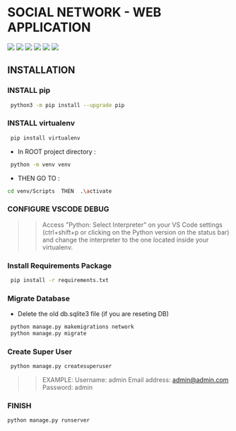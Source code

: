 # SOCIAL NETWORK - WEB APPLICATION

![](https://img.shields.io/badge/Python-14354C?style=flat&logo=python&logoColor=white)
![](https://img.shields.io/badge/Django-092E20?style=flat&logo=django&logoColor=white)
![](https://img.shields.io/badge/JavaScript-323330?style=flat&logo=javascript&logoColor=F7DF1E)
![](https://img.shields.io/badge/CSS3-1572B6?style=flat&logo=css3&logoColor=white)
![](https://img.shields.io/badge/HTML5-E34F26?style=flat&logo=html5&logoColor=white)
![](https://img.shields.io/badge/SQLite-003B57?style=flat&logo=sqlite&logoColor=white)

## INSTALLATION

### INSTALL pip
```sh
 python3 -m pip install --upgrade pip
```

### INSTALL virtualenv
```sh
 pip install virtualenv
```

 - In ROOT project directory : 
```sh
 python -m venv venv 
```
  - THEN GO TO : 
```sh
cd venv/Scripts  THEN  .\activate
```

### CONFIGURE VSCODE DEBUG
>> Access "Python: Select Interpreter" on your VS Code settings
(ctrl+shift+p or clicking on the Python version on the status bar) and change the interpreter to the one located inside your virtualenv.

### Install Requirements Package
```sh
 pip install -r requirements.txt
```

### Migrate Database
- Delete the old  db.sqlite3 file (if you are reseting DB)
```sh
 python manage.py makemigrations network
 python manage.py migrate
```

### Create Super User
```sh
 python manage.py createsuperuser
```
>>EXAMPLE:
Username: admin
Email address: admin@admin.com
Password: admin

### FINISH
```sh
python manage.py runserver
```